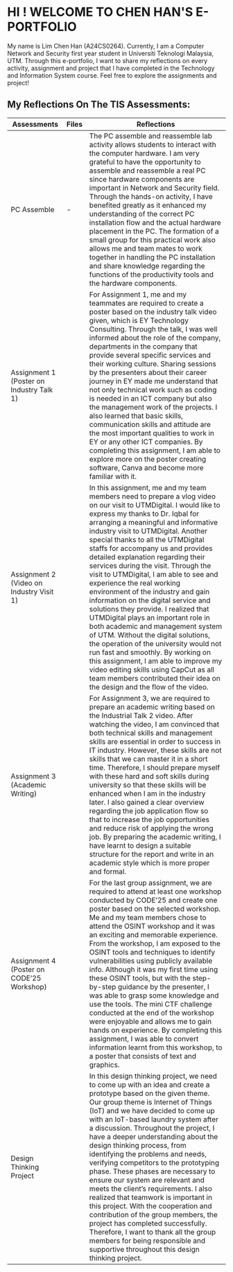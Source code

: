 # HI ! WELCOME TO CHEN HAN'S E-PORTFOLIO

My name is Lim Chen Han (A24CS0264). Currently, I am a Computer Network and Security first year student in Universiti Teknologi Malaysia, UTM. Through this e-portfolio, I want to share my reflections on every activity, assignment and project that I have completed in the Technology and Information System course. Feel free to explore the assignments and project!

## My Reflections On The TIS Assessments: 

|Assessments   |Files                          |Reflections                   |
|--------------|-------------------------------|------------------------------|
|PC Assemble|     -      |The PC assemble and reassemble lab activity allows students to interact with the computer hardware. I am very grateful to have the opportunity to assemble and reassemble a real PC since hardware components are important in Network and Security field. Through the hands-on activity, I have benefited greatly as it enhanced my understanding of the correct PC installation flow and the actual hardware placement in the PC. The formation of a small group for this practical work also allows me and team mates to work together in handling the PC installation and share knowledge regarding the functions of the productivity tools and the hardware components.|
|Assignment 1 (Poster on Industry Talk 1)  |          |For Assignment 1, me and my teammates are required to create a poster based on the industry talk video given, which is EY Technology Consulting. Through the talk, I was well informed about the role of the company, departments in the company that provide several specific services and their working culture. Sharing sessions by the presenters about their career journey in EY made me understand that not only technical work such as coding is needed in an ICT company but also the management work of the projects. I also learned that basic skills, communication skills and attitude are the most important qualities to work in EY or any other ICT companies. By completing this assignment, I am able to explore more on the poster creating software, Canva and become more familiar with it.|
|Assignment 2 (Video on Industry Visit 1) |          |In this assignment, me and my team members need to prepare a vlog video on our visit to UTMDigital. I would like to express my thanks to Dr. Iqbal for arranging a meaningful and informative industry visit to UTMDigital. Another special thanks to all the UTMDigital staffs for accompany us and provides detailed explanation regarding their services during the visit. Through the visit to UTMDigital, I am able to see and experience the real working environment of the industry and gain information on the digital service and solutions they provide. I realized that UTMDigital plays an important role in both academic and management system of UTM. Without the digital solutions, the operation of the university would not run fast and smoothly. By working on this assignment, I am able to improve my video editing skills using CapCut as all team members contributed their idea on the design and the flow of the video.|
|Assignment 3 (Academic Writing)|           |For Assignment 3, we are required to prepare an academic writing based on the Industrial Talk 2 video. After watching the video, I am convinced that both technical skills and management skills are essential in order to success in IT industry. However, these skills are not skills that we can master it in a short time. Therefore, I should prepare myself with these hard and soft skills during university so that these skills will be enhanced when I am in the industry later. I also gained a clear overview regarding the job application flow so that to increase the job opportunities and reduce risk of applying the wrong job. By preparing the academic writing, I have learnt to design a suitable structure for the report and write in an academic style which is more proper and formal.|
|Assignment 4 (Poster on CODE’25 Workshop)|          |For the last group assignment, we are required to attend at least one workshop conducted by CODE’25 and create one poster based on the selected workshop. Me and my team members chose to attend the OSINT workshop and it was an exciting and memorable experience. From the workshop, I am exposed to the OSINT tools and techniques to identify vulnerabilities using publicly available info. Although it was my first time using these OSINT tools, but with the step-by-step guidance by the presenter, I was able to grasp some knowledge and use the tools. The mini CTF challenge conducted at the end of the workshop were enjoyable and allows me to gain hands on experience. By completing this assignment, I was able to convert information learnt from this workshop, to a poster that consists of text and graphics.|
|Design Thinking Project|          |In this design thinking project, we need to come up with an idea and create a prototype based on the given theme. Our group theme is Internet of Things (IoT) and we have decided to come up with an IoT-based laundry system after a discussion. Throughout the project, I have a deeper understanding about the design thinking process, from identifying the problems and needs, verifying competitors to the prototyping phase. These phases are necessary to ensure our system are relevant and meets the client’s requirements. I also realized that teamwork is important in this project. With the cooperation and contribution of the group members, the project has completed successfully. Therefore, I want to thank all the group members for being responsible and supportive throughout this design thinking project.|
